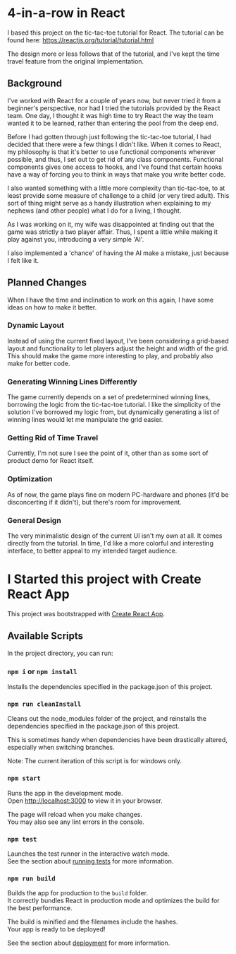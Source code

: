 # 4-in-a-row in React

I based this project on the tic-tac-toe tutorial for React. The tutorial can be found here: https://reactjs.org/tutorial/tutorial.html

The design more or less follows that of the tutorial, and I've kept the time travel feature from the original implementation.

## Background

I've worked with React for a couple of years now, but never tried it from a beginner's perspective, nor had I tried the tutorials provided by the React team.
One day, I thought it was high time to try React the way the team wanted it to be learned, rather than entering the pool from the deep end.

Before I had gotten through just following the tic-tac-toe tutorial, I had decided that there were a few things I didn't like.
When it comes to React, my philosophy is that it's better to use functional components wherever possible, and thus, I set out to get rid of any class components.
Functional components gives one access to hooks, and I've found that certain hooks have a way of forcing you to think in ways that make you write better code.

I also wanted something with a little more complexity than tic-tac-toe, to at least provide some measure of challenge to a child (or very tired adult).
This sort of thing might serve as a handy illustration when explaining to my nephews (and other people) what I do for a living, I thought.

As I was working on it, my wife was disappointed at finding out that the game was strictly a two player affair.
Thus, I spent a little while making it play against you, introducing a very simple 'AI'.

I also implemented a 'chance' of having the AI make a mistake, just because I felt like it.

## Planned Changes

When I have the time and inclination to work on this again, I have some ideas on how to make it better.

### Dynamic Layout

Instead of using the current fixed layout, I've been considering a grid-based layout and functionality to let players adjust the height and width of the grid.
This should make the game more interesting to play, and probably also make for better code.

### Generating Winning Lines Differently

The game currently depends on a set of predetermined winning lines, borrowing the logic from the tic-tac-toe tutorial.
I like the simplicity of the solution I've borrowed my logic from, but dynamically generating a list of winning lines would let me manipulate the grid easier.

### Getting Rid of Time Travel

Currently, I'm not sure I see the point of it, other than as some sort of product demo for React itself.

### Optimization

As of now, the game plays fine on modern PC-hardware and phones (it'd be disconcerting if it didn't), but there's room for improvement.

### General Design

The very minimalistic design of the current UI isn't my own at all. It comes directly from the tutorial.
In time, I'd like a more colorful and interesting interface, to better appeal to my intended target audience.

# I Started this project with Create React App

This project was bootstrapped with [Create React App](https://github.com/facebook/create-react-app).

## Available Scripts

In the project directory, you can run:

### `npm i` or `npm install`

Installs the dependencies specified in the package.json of this project.

### `npm run cleanInstall`

Cleans out the node_modules folder of the project, and reinstalls the dependencies specified in the package.json of this project.

This is sometimes handy when dependencies have been drastically altered, especially when switching branches.

Note: The current iteration of this script is for windows only.

### `npm start`

Runs the app in the development mode.\
Open [http://localhost:3000](http://localhost:3000) to view it in your browser.

The page will reload when you make changes.\
You may also see any lint errors in the console.

### `npm test`

Launches the test runner in the interactive watch mode.\
See the section about [running tests](https://facebook.github.io/create-react-app/docs/running-tests) for more information.

### `npm run build`

Builds the app for production to the `build` folder.\
It correctly bundles React in production mode and optimizes the build for the best performance.

The build is minified and the filenames include the hashes.\
Your app is ready to be deployed!

See the section about [deployment](https://facebook.github.io/create-react-app/docs/deployment) for more information.